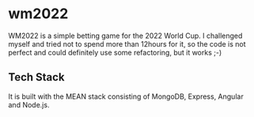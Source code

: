 # wm2022
WM2022 is a simple betting game for the 2022 World Cup.
I challenged myself and tried not to spend more than 12hours for it, so the code is not perfect and could definitely use some refactoring, but it works ;-)

## Tech Stack
It is built with the MEAN stack consisting of MongoDB, Express, Angular and Node.js.